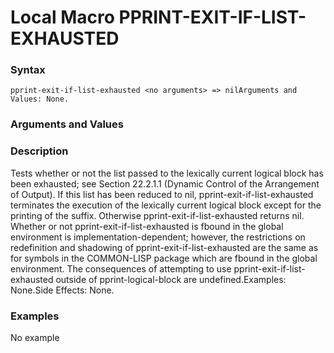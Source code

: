 <!-- Generated on 05/10/2020 by https://github.com/anto2oo/clhs-evolved -->

# Local Macro PPRINT-EXIT-IF-LIST-EXHAUSTED

### Syntax
`pprint-exit-if-list-exhausted <no arguments> => nilArguments and Values: None.`  


### Arguments and Values


### Description
Tests whether or not the list passed to the lexically current logical block has been exhausted; see Section 22.2.1.1 (Dynamic Control of the Arrangement of Output). If this list has been reduced to nil, pprint-exit-if-list-exhausted terminates the execution of the lexically current logical block except for the printing of the suffix. Otherwise pprint-exit-if-list-exhausted returns nil.  
 Whether or not pprint-exit-if-list-exhausted is fbound in the global environment is implementation-dependent; however, the restrictions on redefinition and shadowing of pprint-exit-if-list-exhausted are the same as for symbols in the COMMON-LISP package which are fbound in the global environment. The consequences of attempting to use pprint-exit-if-list-exhausted outside of pprint-logical-block are undefined.Examples: None.Side Effects: None.



### Examples
No example  
